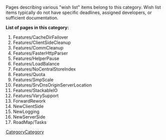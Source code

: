 Pages describing various "wish list" items belong to this category. Wish
list items typically do not have specific deadlines, assigned
developers, or sufficient documentation.

**List of pages in this category:**

1.  Features/CacheDirFailover
2.  Features/ClientSideCleanup
3.  Features/CommCleanup
4.  Features/FasterHttpParser
5.  Features/HelperPause
6.  Features/LoadBalance
7.  Features/NoCentralStoreIndex
8.  Features/Quota
9.  Features/SmpScale
10. Features/SrvDnsOriginServerLocation
11. Features/StackableIO
12. Features/VarySupport
13. ForwardRework
14. NewClientSide
15. NewLogging
16. NewServerSide
17. RoadMap/Tasks

[CategoryCategory](https://wiki.squid-cache.org/CategoryWish/CategoryCategory#)
